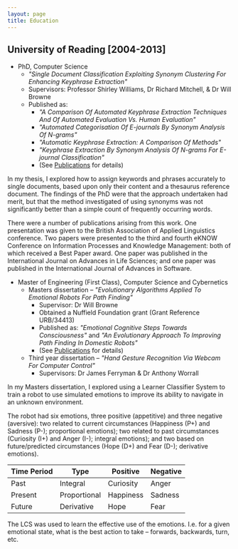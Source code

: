 ```yaml
---
layout: page
title: Education
---
```


## University of Reading [2004-2013]
+ PhD, Computer Science
	+ _"Single Document Classification Exploiting Synonym Clustering For Enhancing Keyphrase Extraction"_
	+ Supervisors: Professor Shirley Williams, Dr Richard Mitchell, & Dr Will Browne
	+ Published as:
		+ _"A Comparison Of Automated Keyphrase Extraction Techniques And Of Automated Evaluation Vs. Human Evaluation"_
		+ _"Automated Categorisation Of E-journals By Synonym Analysis Of N-grams"_
		+ _"Automatic Keyphrase Extraction: A Comparison Of Methods"_
		+ _"Keyphrase Extraction By Synonym Analysis Of N-grams For E-journal Classification"_
		+ (See [Publications](publications.html) for details)

In my thesis, I explored how to assign keywords and phrases accurately to single documents, based upon only their content and a thesaurus reference document.  The findings of the PhD were that the approach undertaken had merit, but that the method investigated of using synonyms was not significantly better than a simple count of frequently occurring words.

There were a number of publications arising from this work.  One presentation was given to the British Association of Applied Linguistics conference.  Two papers were presented to the third and fourth eKNOW Conference on Information Processes and Knowledge Management: both of which received a Best Paper award.  One paper was published in the International Journal on Advances in Life Sciences; and one paper was published in the International Journal of Advances in Software.

+ Master of Engineering (First Class), Computer Science and Cybernetics
	+ Masters dissertation – _"Evolutionary Algorithms Applied To Emotional Robots For Path Finding"_
		+ Supervisor: Dr Will Browne
		+ Obtained a Nuffield Foundation grant (Grant Reference URB/34413)
		+ Published as: _"Emotional Cognitive Steps Towards Consciousness"_ and _"An Evolutionary Approach To Improving Path Finding In Domestic Robots"_
		+ (See [Publications](publications.html) for details)
	+ Third year dissertation – _"Hand Gesture Recognition Via Webcam For Computer Control"_
		+ Supervisors: Dr James Ferryman & Dr Anthony Worrall

In my Masters dissertation, I explored using a Learner Classifier System to train a robot to use simulated emotions to improve its ability to navigate in an unknown environment.

The robot had six emotions, three positive (appetitive) and three negative (aversive): two related to current circumstances (Happiness (P+) and Sadness (P-); proportional emotions); two related to past circumstances (Curiosity (I+) and Anger (I-); integral emotions); and two based on future/predicted circumstances (Hope (D+) and Fear (D-); derivative emotions).

| Time Period | Type | Positive | Negative |
| -- | -- | -- | -- |
| Past    | Integral     | Curiosity | Anger   |
| Present | Proportional | Happiness | Sadness |
| Future  | Derivative   | Hope      | Fear    |

The LCS was used to learn the effective use of the emotions.  I.e. for a given emotional state, what is the best action to take – forwards, backwards, turn, etc.
